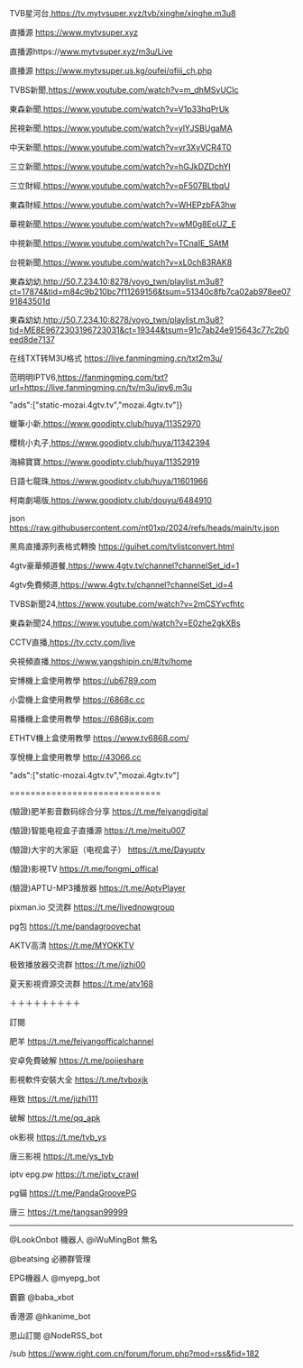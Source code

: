 TVB星河台,https://tv.mytvsuper.xyz/tvb/xinghe/xinghe.m3u8


直播源  https://www.mytvsuper.xyz

直播源https://www.mytvsuper.xyz/m3u/Live

直播源  https://www.mytvsuper.us.kg/oufei/ofiii_ch.php

TVBS新聞,https://www.youtube.com/watch?v=m_dhMSvUCIc

東森新聞,https://www.youtube.com/watch?v=V1p33hqPrUk

民視新聞,https://www.youtube.com/watch?v=ylYJSBUgaMA

中天新聞,https://www.youtube.com/watch?v=vr3XyVCR4T0

三立新聞,https://www.youtube.com/watch?v=hGJkDZDchYI

三立財經,https://www.youtube.com/watch?v=pF507BLtbqU

東森財經,https://www.youtube.com/watch?v=WHEPzbFA3hw

華視新聞,https://www.youtube.com/watch?v=wM0g8EoUZ_E

中視新聞,https://www.youtube.com/watch?v=TCnaIE_SAtM

台視新聞,https://www.youtube.com/watch?v=xL0ch83RAK8


東森幼幼,http://50.7.234.10:8278/yoyo_twn/playlist.m3u8?ct=17874&tid=m84c9b210bc7f11269156&tsum=51340c8fb7ca02ab978ee0791843501d

東森幼幼,http://50.7.234.10:8278/yoyo_twn/playlist.m3u8?tid=ME8E9672303196723031&ct=19344&tsum=91c7ab24e915643c77c2b0eed8de7137


在线TXT转M3U格式  https://live.fanmingming.cn/txt2m3u/

范明明IPTV6,https://fanmingming.com/txt?url=https://live.fanmingming.cn/tv/m3u/ipv6.m3u

"ads":["static-mozai.4gtv.tv","mozai.4gtv.tv"]}

蠟筆小新,https://www.goodiptv.club/huya/11352970

櫻桃小丸子,https://www.goodiptv.club/huya/11342394

海綿寶寶,https://www.goodiptv.club/huya/11352919

日語七龍珠,https://www.goodiptv.club/huya/11601966

柯南劇場版,https://www.goodiptv.club/douyu/6484910

json  https://raw.githubusercontent.com/nt01xp/2024/refs/heads/main/tv.json

黑鳥直播源列表格式轉換 https://guihet.com/tvlistconvert.html

4gtv豪華頻道餐,https://www.4gtv.tv/channel?channelSet_id=1

4gtv免費頻道,https://www.4gtv.tv/channel?channelSet_id=4

TVBS新聞24,https://www.youtube.com/watch?v=2mCSYvcfhtc

東森新聞24,https://www.youtube.com/watch?v=E0zhe2gkXBs

CCTV直播,https://tv.cctv.com/live

央視頻直播,https://www.yangshipin.cn/#/tv/home

安博機上盒使用教學 https://ub6789.com

小雲機上盒使用教學 https://6868c.cc

易播機上盒使用教學 https://6868jx.com

ETHTV機上盒使用教學 https://www.tv6868.com/

享悅機上盒使用教學
http://43066.cc

"ads":["static-mozai.4gtv.tv","mozai.4gtv.tv"]


=============================

(驗證)肥羊影音数码综合分享 https://t.me/feiyangdigital

(驗證)智能电视盒子直播源 https://t.me/meitu007

(驗證)大宇的大家庭（电视盒子） https://t.me/Dayuptv

(驗證)影視TV https://t.me/fongmi_offical

(驗證)APTU-MP3播放器 https://t.me/AptvPlayer

pixman.io 交流群 https://t.me/livednowgroup

pg包 https://t.me/pandagroovechat

AKTV高清  https://t.me/MYOKKTV

极致播放器交流群 https://t.me/jizhi00

夏天影視資源交流群 https://t.me/atv168

＋＋＋＋＋＋＋＋＋

訂閱

肥羊 https://t.me/feiyangofficalchannel

安卓免費破解 https://t.me/pojieshare

影視軟件安裝大全 https://t.me/tvboxjk

極致 https://t.me/jizhi111

破解 https://t.me/qq_apk

ok影視 https://t.me/tvb_ys

唐三影視 https://t.me/ys_tvb

iptv epg.pw https://t.me/iptv_crawl

pg貓 https://t.me/PandaGroovePG

唐三 https://t.me/tangsan99999

********

@LookOnbot 機器人
@iWuMingBot 無名

@beatsing 必勝群管理

EPG機器人 @myepg_bot

霸霸 @baba_xbot

香港源 @hkanime_bot

恩山訂閱 @NodeRSS_bot

/sub https://www.right.com.cn/forum/forum.php?mod=rss&fid=182


